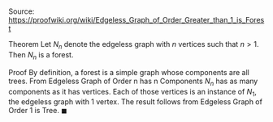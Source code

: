 # 

Source: https://proofwiki.org/wiki/Edgeless_Graph_of_Order_Greater_than_1_is_Forest

Theorem
Let $N_n$ denote the edgeless graph with $n$ vertices such that $n > 1$.
Then $N_n$ is a forest.


Proof
By definition, a forest is a simple graph whose components are all trees.
From Edgeless Graph of Order n has n Components $N_n$ has as many components as it has vertices.
Each of those vertices is an instance of $N_1$, the edgeless graph with $1$ vertex.
The result follows from Edgeless Graph of Order 1 is Tree.
$\blacksquare$





